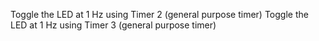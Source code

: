 Toggle the LED at 1 Hz using Timer 2 (general purpose timer)
Toggle the LED at 1 Hz using Timer 3 (general purpose timer)
